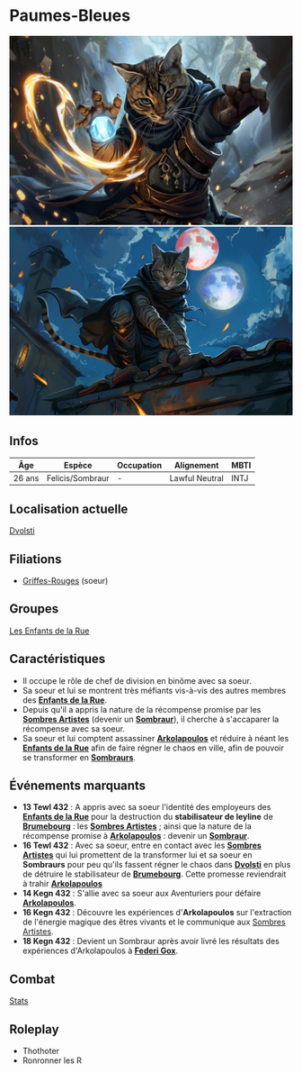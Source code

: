 # Paumes-Bleues
![Paumes-Bleues](../../../_images/paumes_bleues.png)
![Paumes-Bleues](../../../_images/paumes_bleues_2.png)

## Infos 
| Âge | Espèce | Occupation | Alignement | MBTI |
| --- | ------ | ---------- | ---------- | ---- |
| 26 ans | Felicis/Sombraur | - | Lawful Neutral | INTJ |

## Localisation actuelle
[Dvolsti](../../VILLES/Dvolsti.md)

## Filiations
* [Griffes-Rouges](./Griffes_Rouges.md) (soeur)

## Groupes 
[Les Enfants de la Rue](./_Organisation.md)

## Caractéristiques
* Il occupe le rôle de chef de division en binôme avec sa soeur.
* Sa soeur et lui se montrent très méfiants vis-à-vis des autres membres des [**Enfants de la Rue**](../../VILLES/Dvolsti.md#les-enfants-de-la-rue).
* Depuis qu'il a appris la nature de la récompense promise par les [**Sombres Artistes**](../../VILLES/Rovtal.md#les-sombres-artistes) (devenir un [**Sombraur**](../../ESPECES/Especes_Magiques.md#sombraur)), il cherche à s'accaparer la récompense avec sa soeur. 
* Sa soeur et lui comptent assassiner [**Arkolapoulos**](./Arkolapoulos_Prunos.md) et réduire à néant les [**Enfants de la Rue**](../../VILLES/Dvolsti.md#les-enfants-de-la-rue) afin de faire régner le chaos en ville, afin de pouvoir se transformer en [**Sombraurs**](../../ESPECES/Especes_Magiques.md#sombraur).

## Événements marquants
* **13 Tewl 432** : A appris avec sa soeur l'identité des employeurs des [**Enfants de la Rue**](../../VILLES/Dvolsti.md#les-enfants-de-la-rue) pour la destruction du **stabilisateur de leyline** de [**Brumebourg**](../../VILLES/Brumebourg.md) : les [**Sombres Artistes**](../../VILLES/Rovtal.md#les-sombres-artistes) ; ainsi que la nature de la récompense promise à [**Arkolapoulos**](./Arkolapoulos_Prunos.md) : devenir un [**Sombraur**](../../ESPECES/Especes_Magiques.md#sombraur).
* **16 Tewl 432** : Avec sa soeur, entre en contact avec les [**Sombres Artistes**](../../VILLES/Rovtal.md#les-sombres-artistes) qui lui promettent de la transformer lui et sa soeur en **Sombraurs** pour peu qu'ils fassent régner le chaos dans [**Dvolsti**](../../VILLES/Dvolsti.md) en plus de détruire le stabilisateur de [**Brumebourg**](../../VILLES/Brumebourg.md). Cette promesse reviendrait à trahir [**Arkolapoulos**](./Arkolapoulos_Prunos.md)
* **14 Kegn 432** : S'allie avec sa soeur aux Aventuriers pour défaire [**Arkolapoulos**](../ENFANTS_DE_LA_RUE/Arkolapoulos_Prunos.md).
* **16 Kegn 432** : Découvre les expériences d'**Arkolapoulos** sur l'extraction de l'énergie magique des êtres vivants et le communique aux [Sombres Artistes](../../VILLES/Rovtal.md#les-sombres-artistes).
* **18 Kegn 432** : Devient un Sombraur après avoir livré les résultats des expériences d'Arkolapoulos à [**Federi Gox**](../SOMBRES_ARTISTES/Federi_Gox.md).

## Combat
[Stats](../../../STAT_BLOCKS/PERSONNAGES/PaumesBleues.md)

## Roleplay
* Thothoter
* Ronronner les R

